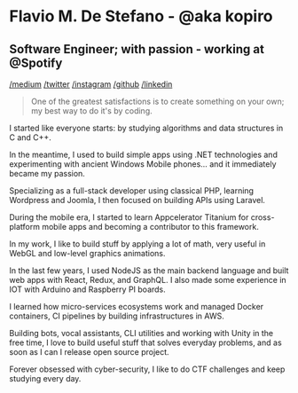 # Flavio M. De Stefano - @aka kopiro

## Software Engineer; with passion - working at @Spotify

<a href="/medium">/medium</a>
<a href="/twitter">/twitter</a>
<a href="/instagram">/instagram</a>
<a href="/github">/github</a>
<a href="/linkedin">/linkedin</a>

> One of the greatest satisfactions is to create something on your own; my best way to do it's by coding.

I started like everyone starts: by studying algorithms and data structures in C and C++.

In the meantime, I used to build simple apps using .NET technologies and experimenting with ancient Windows Mobile phones… and it immediately became my passion.

Specializing as a full-stack developer using classical PHP, learning Wordpress and Joomla, I then focused on building APIs using Laravel.

During the mobile era, I started to learn Appcelerator Titanium for cross-platform mobile apps and becoming a contributor to this framework.

In my work, I like to build stuff by applying a lot of math, very useful in WebGL and low-level graphics animations.

In the last few years, I used NodeJS as the main backend language and built web apps with React, Redux, and GraphQL. I also made some experience in IOT with Arduino and Raspberry PI boards.

I learned how micro-services ecosystems work and managed Docker containers, CI pipelines by building infrastructures in AWS.

Building bots, vocal assistants, CLI utilities and working with Unity in the free time, I love to build useful stuff that solves everyday problems, and as soon as I can I release open source project.

Forever obsessed with cyber-security, I like to do CTF challenges and keep studying every day.
